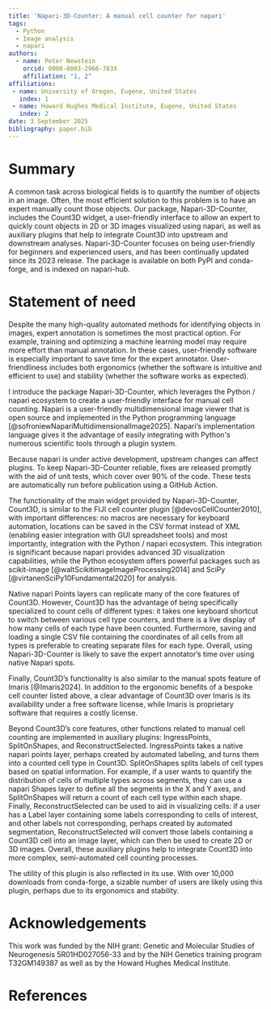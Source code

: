 ```yaml
---
title: 'Napari-3D-Counter: A manual cell counter for napari'
tags:
  - Python
  - Image analysis
  - napari
authors:
  - name: Peter Newstein
    orcid: 0000-0003-2966-783X
    affiliation: "1, 2"
affiliations:
 - name: University of Oregon, Eugene, United States
   index: 1
 - name: Howard Hughes Medical Institute, Eugene, United States
   index: 2
date: 3 September 2025
bibliography: paper.bib
---
```


# Summary

A common task across biological fields is to quantify the number of objects in
an image. Often, the most efficient solution to this problem is to have an
expert manually count those objects. Our package, Napari-3D-Counter, includes
the Count3D widget, a user-friendly interface to allow an expert to quickly
count objects in 2D or 3D images visualized using napari, as well as auxiliary
plugins that help to integrate Count3D into upstream and downstream analyses.
Napari-3D-Counter focuses on being user-friendly for beginners and experienced
users, and has been continually updated since its 2023 release. The package is
available on both PyPI and conda-forge, and is indexed on napari-hub.

# Statement of need

Despite the many high-quality automated methods for identifying objects in
images, expert annotation is sometimes the most practical option. For example,
training and optimizing a machine learning model may require more effort than
manual annotation. In these cases, user-friendly software is especially
important to save time for the expert annotator. User-friendliness includes
both ergonomics (whether the software is intuitive and efficient to use) and
stability (whether the software works as expected).

I introduce the package Napari-3D-Counter, which leverages the Python / napari
ecosystem to create a user-friendly interface for manual cell counting. Napari
is a user-friendly multidimensional image viewer that is open source and
implemented in the Python programming language
[@sofroniewNapariMultidimensionalImage2025]. Napari’s implementation language
gives it the advantage of easily integrating with Python's numerous scientific
tools through a plugin system. 

Because napari is under active development, upstream changes can affect
plugins. To keep Napari-3D-Counter reliable, fixes are released promptly with
the aid of unit tests, which cover over 90% of the code. These tests are
automatically run before publication using a GitHub Action.

The functionality of the main widget provided by Napari-3D-Counter, Count3D, is
similar to the FIJI cell counter plugin [@devosCellCounter2010], with
important differences: no macros are necessary for keyboard automation,
locations can be saved in the CSV format instead of XML (enabling easier
integration with GUI spreadsheet tools) and most importantly, integration with
the Python / napari ecosystem. This integration is significant because napari
provides advanced 3D visualization capabilities, while the Python ecosystem
offers powerful packages such as scikit-image
[@waltScikitimageImageProcessing2014] and SciPy
[@virtanenSciPy10Fundamental2020] for analysis.

Native napari Points layers can replicate many of the core features of Count3D.
However, Count3D has the advantage of being specifically specialized to count
cells of different types: it takes one keyboard shortcut to switch between
various cell type counters, and there is a live display of how many cells of
each type have been counted. Furthermore, saving and loading a single CSV file
containing the coordinates of all cells from all types is preferable to
creating separate files for each type. Overall, using Napari-3D-Counter is
likely to save the expert annotator’s time over using native Napari spots.

Finally, Count3D’s functionality is also similar to the manual spots feature of
Imaris [@Imaris2024]. In addition to the ergonomic benefits of a bespoke cell
counter listed above, a clear advantage of Count3D over Imaris is its
availability under a free software license, while Imaris is proprietary
software that requires a costly license.

Beyond Count3D’s core features, other functions related to manual cell counting
are implemented in auxiliary plugins: IngressPoints, SplitOnShapes, and
ReconstructSelected. IngressPoints takes a native napari points layer, perhaps
created by automated labeling, and turns them into a counted cell type in
Count3D. SplitOnShapes splits labels of cell types based on spatial
information. For example, if a user wants to quantify the distribution of cells
of multiple types across segments, they can use a napari Shapes layer to define
all the segments in the X and Y axes, and SplitOnShapes will return a count of
each cell type within each shape. Finally, ReconstructSelected can be used to
aid in visualizing cells: if a user has a Label layer containing some labels
corresponding to cells of interest, and other labels not corresponding, perhaps
created by automated segmentation, ReconstructSelected will convert those
labels containing a Count3D cell into an image layer, which can then be used to
create 2D or 3D images. Overall, these auxiliary plugins help to integrate
Count3D into more complex, semi-automated cell counting processes. 

The utility of this plugin is also reflected in its use. With over 10,000
downloads from conda-forge, a sizable number of users are likely using this
plugin, perhaps due to its ergonomics and stability.

# Acknowledgements

This work was funded by the NIH grant: Genetic and Molecular Studies of
Neurogenesis 5R01HD027056-33 and by the NIH Genetics training program
T32GM149387 as well as by the Howard Hughes Medical Institute.

# References
